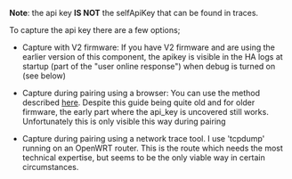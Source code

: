 **Note**: the api key **IS NOT** the selfApiKey that can be found in traces.

To capture the api key there are a few options;

* Capture with V2 firmware: If you have V2 firmware and are using the earlier version of this component, the apikey is visible in the HA logs at startup (part of the "user online response") when debug is turned on (see below)

* Capture during pairing using a browser: You can use the method described [here](https://blog.ipsumdomus.com/sonoff-switch-complete-hack-without-firmware-upgrade-1b2d6632c01). Despite this guide being quite old and for older firmware, the early part where the api_key is uncovered still works. Unfortunately this is only visible this way during pairing

* Capture during pairing using a network trace tool. I use 'tcpdump' running on an OpenWRT router. This is the route which needs the most technical expertise, but seems to be the only viable way in certain circumstances.